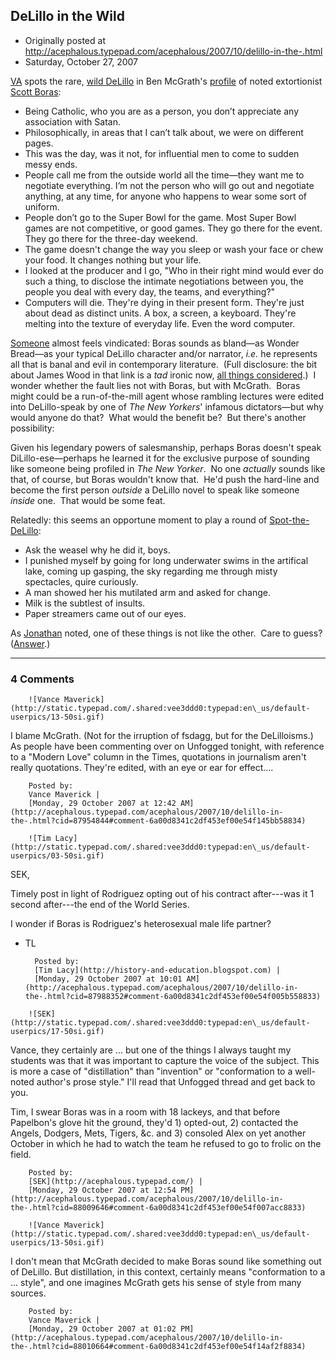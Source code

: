 ## DeLillo in the Wild

 * Originally posted at http://acephalous.typepad.com/acephalous/2007/10/delillo-in-the-.html
 * Saturday, October 27, 2007



[VA](http://sbttp.blogspot.com/) spots the rare, [wild DeLillo](http://sbttp.blogspot.com/2007/10/is-scott-boras-delillo-character.html) in Ben McGrath's [profile](http://www.newyorker.com/reporting/2007/10/29/071029fa\_fact\_mcgrath) of noted extortionist [Scott Boras](http://en.wikipedia.org/wiki/Scott\_Boras):

*   Being Catholic, who you are as a person, you don’t appreciate any association with Satan.
*   Philosophically, in areas that I can’t talk about, we were on different pages.
*   This was the day, was it not, for influential men to come to sudden messy ends.
*   People
call me from the outside world all the time—they want me to negotiate
everything. I’m not the person who will go out and negotiate anything,
at any time, for anyone who happens to wear some sort of uniform.
*   People
don’t go to the Super Bowl for the game. Most Super Bowl games are not
competitive, or good games. They go there for the event. They go there
for the three-day weekend.
*   The game doesn't change the way you sleep or wash your face or chew your food. It changes nothing but your life.
*   I
looked at the producer and I go, "Who in their right mind would ever do
such a thing, to disclose the intimate negotiations between you, the
people you deal with every day, the teams, and everything?"
*   Computers
will die. They're dying in their present form. They're just about dead
as distinct units. A box, a screen, a keyboard. They're melting into
the texture of everyday life. Even the word computer.

[Someone](http://acephalous.typepad.com/acephalous/2005/10/don\_delillo\_pil.html) almost feels vindicated: Boras sounds as bland—as Wonder Bread—as your typical DeLillo character and/or narrator, _i.e._ he represents all that is banal and evil in contemporary literature.  (Full disclosure: the bit about James Wood in that link is a _tad_ ironic now, [all things considered](http://acephalous.typepad.com/acephalous/2007/10/dear-good-sense.html).)  I wonder whether the fault lies not with Boras, but with McGrath.  Boras might could be a run-of-the-mill agent whose rambling lectures were edited into DeLillo-speak by one of _The New Yorkers_' infamous dictators—but why would anyone do that?  What would the benefit be?  But there's another possibility:

Given his legendary powers of salesmanship, perhaps Boras doesn't speak DiLillo-ese—perhaps he learned it for the exclusive purpose of sounding like someone being profiled in _The New Yorker_.  No one _actually_ sounds like that, of course, but Boras wouldn't know that.  He'd push the hard-line and become the first person _outside_ a DeLillo novel to speak like someone _inside_ one.  That would be some feat.  

Relatedly: this seems an opportune moment to play a round of [Spot-the-DeLillo](http://acephalous.typepad.com/acephalous/2005/10/don\_delillo\_pil.html#comment-10715075):

*   Ask the weasel why he did it, boys.
*   I punished myself by going for long underwater swims in the
artifical lake, coming up gasping, the sky regarding me through misty
spectacles, quire curiously.
*   A man showed her his mutilated arm and asked for change.
*   Milk is the subtlest of insults.
*   Paper streamers came out of our eyes.

As [Jonathan](http://jgoodwin.net/) noted, one of these things is not like the other.  Care to guess?  ([Answer](http://acephalous.typepad.com/acephalous/2005/10/don\_delillo\_pil.html#comment-10715793).)

		

* * *

### 4 Comments 

		

                
[]()

	

		![Vance Maverick](http://static.typepad.com/.shared:vee3ddd0:typepad:en\_us/default-userpics/13-50si.gif)
	

	

		

I blame McGrath.  (Not for the irruption of fsdagg, but for the DeLilloisms.)  As people have been commenting over on Unfogged tonight, with reference to a "Modern Love" column in the Times, quotations in journalism aren't really quotations.  They're edited, with an eye or ear for effect....

	

		Posted by:
		Vance Maverick |
		[Monday, 29 October 2007 at 12:42 AM](http://acephalous.typepad.com/acephalous/2007/10/delillo-in-the-.html?cid=87954844#comment-6a00d8341c2df453ef00e54f145bb58834)

[]()

	

		![Tim Lacy](http://static.typepad.com/.shared:vee3ddd0:typepad:en\_us/default-userpics/03-50si.gif)
	

	

		

SEK,

Timely post in light of Rodriguez opting out of his contract after---was it 1 second after---the end of the World Series.

I wonder if Boras is Rodriguez's heterosexual male life partner?

- TL

	

		Posted by:
		[Tim Lacy](http://history-and-education.blogspot.com) |
		[Monday, 29 October 2007 at 10:01 AM](http://acephalous.typepad.com/acephalous/2007/10/delillo-in-the-.html?cid=87988352#comment-6a00d8341c2df453ef00e54f005b558833)

[]()

	

		![SEK](http://static.typepad.com/.shared:vee3ddd0:typepad:en\_us/default-userpics/17-50si.gif)
	

	

		

Vance, they certainly are ... but one of the things I always taught my students was that it was important to capture the voice of the subject.  This is more a case of "distillation" than "invention" or "conformation to a well-noted author's prose style."  I'll read that Unfogged thread and get back to you.

Tim, I swear Boras was in a room with 18 lackeys, and that before Papelbon's glove hit the ground, they'd 1) opted-out, 2) contacted the Angels, Dodgers, Mets, Tigers, &c. and 3) consoled Alex on yet another October in which he had to watch the team he refused to go to frolic on the field.

	

		Posted by:
		[SEK](http://acephalous.typepad.com/) |
		[Monday, 29 October 2007 at 12:54 PM](http://acephalous.typepad.com/acephalous/2007/10/delillo-in-the-.html?cid=88009646#comment-6a00d8341c2df453ef00e54f007acc8833)

[]()

	

		![Vance Maverick](http://static.typepad.com/.shared:vee3ddd0:typepad:en\_us/default-userpics/13-50si.gif)
	

	

		

I don't mean that McGrath decided to make Boras sound like something out of DeLillo.  But distillation, in this context, certainly means "conformation to a ... style", and one imagines McGrath gets his sense of style from many sources.

	

		Posted by:
		Vance Maverick |
		[Monday, 29 October 2007 at 01:02 PM](http://acephalous.typepad.com/acephalous/2007/10/delillo-in-the-.html?cid=88010664#comment-6a00d8341c2df453ef00e54f14af2f8834)

		

        